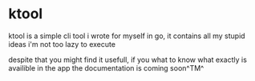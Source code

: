 # ktool

ktool is a simple cli tool i wrote for myself in go,
it contains all my stupid ideas i'm not too lazy to execute 

despite that you might find it usefull,
if you what to know what exactly is availible in the app the documentation is coming soon^TM^
